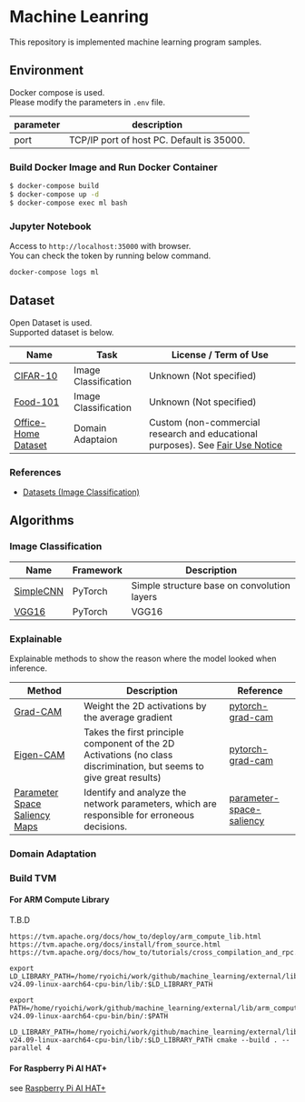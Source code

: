 # Machine Leanring

This repository is implemented machine learning program samples.

## Environment

Docker compose is used.  
Please modify the parameters in `.env` file.

|parameter|description|
|---|---|
|port|TCP/IP port of host PC. Default is 35000.|

### Build Docker Image and Run Docker Container

```bash
$ docker-compose build
$ docker-compose up -d
$ docker-compose exec ml bash
```

### Jupyter Notebook

Access to `http://localhost:35000` with browser.  
You can check the token by running below command.

```bash
docker-compose logs ml
```

## Dataset

Open Dataset is used.  
Supported dataset is below.

|Name|Task|License / Term of Use|
|---|---|---|
|[CIFAR-10](https://www.cs.toronto.edu/~kriz/cifar.html)|Image Classification|Unknown (Not specified)|
|[Food-101](https://data.vision.ee.ethz.ch/cvl/datasets_extra/food-101/)|Image Classification|Unknown (Not specified)|
|[Office-Home Dataset](https://www.hemanthdv.org/officeHomeDataset.html)|Domain Adaptaion|Custom (non-commercial research and educational purposes). See [Fair Use Notice](https://www.hemanthdv.org/officeHomeDataset.html)|

### References

- [Datasets (Image Classification)](https://paperswithcode.com/datasets?task=image-classification)

## Algorithms

### Image Classification

|Name|Framework|Description|
|---|---|---|
|[SimpleCNN](./models/pytorch/simple_cnn.py)|PyTorch|Simple structure base on convolution layers|
|[VGG16](./models/pytorch/vgg16.py)|PyTorch|VGG16|

### Explainable

Explainable methods to show the reason where the model looked when inference.

|Method|Description|Reference|
|---|---|---|
|[Grad-CAM](./explainable_ai/pytorch/grad_cam.py)|Weight the 2D activations by the average gradient|[pytorch-grad-cam](https://github.com/jacobgil/pytorch-grad-cam/tree/51ae19245f655cf0ee334db2a945ceb1a4d6df59)|
|[Eigen-CAM](./explainable_ai/pytorch/eigen_cam.py)|Takes the first principle component of the 2D Activations (no class discrimination, but seems to give great results)|[pytorch-grad-cam](https://github.com/jacobgil/pytorch-grad-cam/tree/51ae19245f655cf0ee334db2a945ceb1a4d6df59)|
|[Parameter Space Saliency Maps](./explainable_ai/pytorch/pss.py)| Identify and analyze the network parameters,  which are responsible for erroneous decisions.|[parameter-space-saliency](https://github.com/LevinRoman/parameter-space-saliency/tree/0e3b3d69c6e222aee6af0264d7ce3ddc6d19744e)|

### Domain Adaptation

### Build TVM

#### For ARM Compute Library

T.B.D

```
https://tvm.apache.org/docs/how_to/deploy/arm_compute_lib.html
https://tvm.apache.org/docs/install/from_source.html
https://tvm.apache.org/docs/how_to/tutorials/cross_compilation_and_rpc.html

export LD_LIBRARY_PATH=/home/ryoichi/work/github/machine_learning/external/lib/arm_compute-v24.09-linux-aarch64-cpu-bin/lib/:$LD_LIBRARY_PATH

export PATH=/home/ryoichi/work/github/machine_learning/external/lib/arm_compute-v24.09-linux-aarch64-cpu-bin/bin/:$PATH

LD_LIBRARY_PATH=/home/ryoichi/work/github/machine_learning/external/lib/arm_compute-v24.09-linux-aarch64-cpu-bin/lib/:$LD_LIBRARY_PATH cmake --build . --parallel 4
```

#### For Raspberry Pi AI HAT+

see [Raspberry Pi AI HAT+](./benchmark/rpi_ai_hat/README.md)

